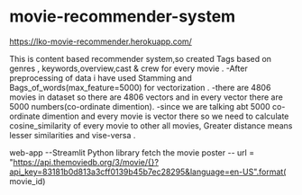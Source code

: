 # movie-recommender-system

https://lko-movie-recommender.herokuapp.com/

This is content based recommender system,so  created Tags  based on genres , keywords,overview,cast & crew for every movie .
-After preprocessing of data i have used Stamming and Bags_of_words(max_feature=5000) for vectorization .
-there are 4806 movies in dataset so there are 4806 vectors and in every vector there are 5000 numbers(co-ordinate dimention).
-since we are talking abt 5000 co-ordinate dimention and every movie is vector there so we need to calculate cosine_similarity of every movie to other all movies, Greater distance means lesser similarities and vise-versa .

 web-app --Streamlit Python library 
 fetch the movie poster -- url = "https://api.themoviedb.org/3/movie/{}?api_key=83181b0d813a3cff0139b45b7ec28295&language=en-US".format(
        movie_id)
        
        

